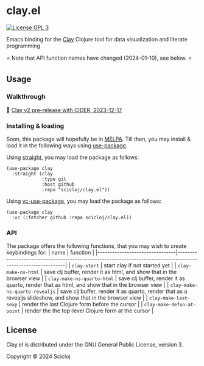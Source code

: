 # clay.el

[![License GPL 3][badge-license]](http://www.gnu.org/licenses/gpl-3.0.txt)

Emacs binding for the [Clay](https://scicloj.github.io/clay) Clojure tool for data visualization and literate programming

:star: Note that API function names have changed (2024-01-10), see below. :star:


## Usage

### Walkthrough

:movie_camera: [Clay v2 pre-release with CIDER, 2023-12-17](https://www.youtube.com/watch?v=fd4kjlws6Ts)

### Installing & loading

Soon, this package will hopefully be in [MELPA](https://melpa.org/). Till then, you may install & load it in the following ways using [use-package](https://github.com/jwiegley/use-package).

Using [straight](https://github.com/radian-software/straight.el), you may load the package as follows:

```elisp
(use-package clay
  :straight (clay
             :type git
             :host github
             :repo "scicloj/clay.el"))
```

Using [vc-use-package](https://github.com/slotThe/vc-use-package), you may load the package as follows:

```elisp
(use-package clay
  :vc (:fetcher github :repo scicloj/clay.el))
```
  
### API
  
  The package offers the following functions, that you may wish to create keybindings for:
  | name                           | function                                                                                                     |
  |--------------------------------|--------------------------------------------------------------------------------------------------------------|
  | `clay-start`                   | start clay if not started yet                                                                                |
  | `clay-make-ns-html`            | save clj buffer, render it as html, and show that in the browser view                                        |
  | `clay-make-ns-quarto-html`     | save clj buffer, render it as quarto, render that as html, and show that in the browser view                 |
  | `clay-make-ns-quarto-revealjs` | save clj buffer, render it as quarto, render that as a revealjs slideshow, and show that in the browser view |
  | `clay-make-last-sexp`          | render the last Clojure form before the cursor                                                               |
  | `clay-make-defun-at-point`     | render the the top-level Clojure form at the cursor                                                          |

## License

Clay.el is distributed under the GNU General Public License, version 3.

Copyright © 2024 Scicloj

[badge-license]: https://img.shields.io/badge/license-GPL_3-green.svg
